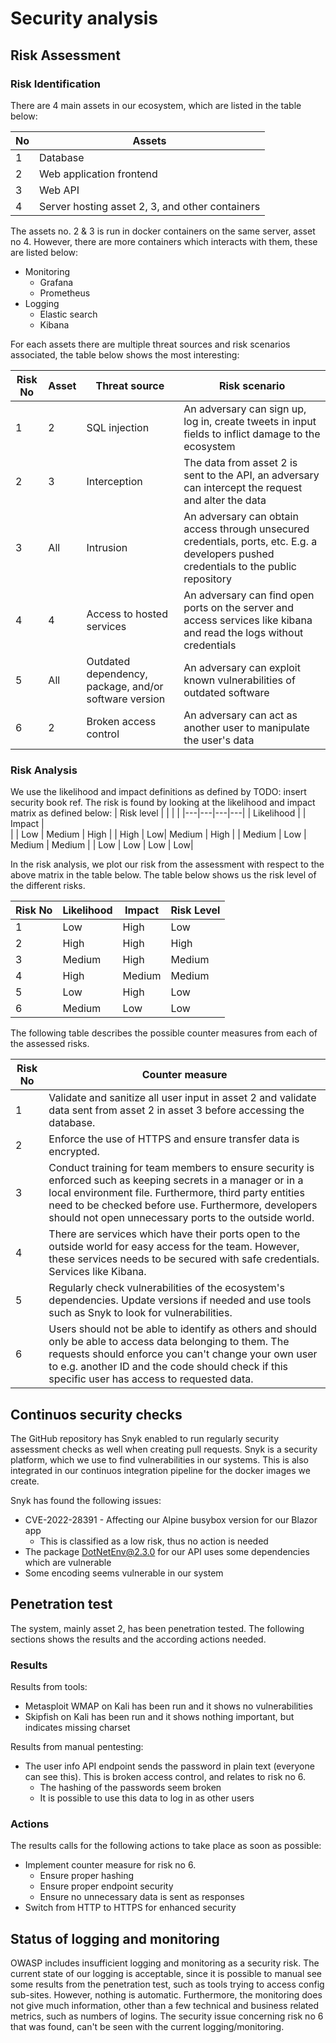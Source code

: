 # Security analysis

## Risk Assessment

### Risk Identification

There are 4 main assets in our ecosystem, which are listed in the table below:

| No  | Assets                                          |
| --- | ----------------------------------------------- |
| 1   | Database                                        |
| 2   | Web application frontend                        |
| 3   | Web API                                         |
| 4   | Server hosting asset 2, 3, and other containers |

The assets no. 2 & 3 is run in docker containers on the same server, asset no 4. However, there are more containers which interacts with them, these are listed below:

- Monitoring
  - Grafana
  - Prometheus
- Logging
  - Elastic search
  - Kibana

For each assets there are multiple threat sources and risk scenarios associated, the table below shows the most interesting:

| Risk No | Asset | Threat source                                         | Risk scenario                                                                                                                           |
| ------- | ----- | ----------------------------------------------------- | --------------------------------------------------------------------------------------------------------------------------------------- |
| 1       | 2     | SQL injection                                         | An adversary can sign up, log in, create tweets in input fields to inflict damage to the ecosystem                                      |
| 2       | 3     | Interception                                          | The data from asset 2 is sent to the API, an adversary can intercept the request and alter the data                                     |
| 3       | All   | Intrusion                                             | An adversary can obtain access through unsecured credentials, ports, etc. E.g. a developers pushed credentials to the public repository |
| 4       | 4     | Access to hosted services                             | An adversary can find open ports on the server and access services like kibana and read the logs without credentials                    |
| 5       | All   | Outdated dependency, package, and/or software version | An adversary can exploit known vulnerabilities of outdated software                                                                     |
| 6       | 2     | Broken access control                                 | An adversary can act as another user to manipulate the user's data                                                                      |

### Risk Analysis

We use the likelihood and impact definitions as defined by TODO: insert security book ref. The risk is found by looking at the likelihood and impact matrix as defined below:
| Risk level | | | |
|---|---|---|---|
| Likelihood | | Impact |  
| | Low | Medium | High |
| High | Low| Medium | High |
| Medium | Low | Medium | Medium |
| Low | Low | Low | Low|

In the risk analysis, we plot our risk from the assessment with respect to the above matrix in the table below. The table below shows us the risk level of the different risks.

| Risk No | Likelihood | Impact | Risk Level |
| ------- | ---------- | ------ | ---------- |
| 1       | Low        | High   | Low        |
| 2       | High       | High   | High       |
| 3       | Medium     | High   | Medium     |
| 4       | High       | Medium | Medium     |
| 5       | Low        | High   | Low        |
| 6       | Medium     | Low    | Low        |

The following table describes the possible counter measures from each of the assessed risks.

| Risk No | Counter measure                                                                                                                                                                                                                                                                        |
| ------- | -------------------------------------------------------------------------------------------------------------------------------------------------------------------------------------------------------------------------------------------------------------------------------------- |
| 1       | Validate and sanitize all user input in asset 2 and validate data sent from asset 2 in asset 3 before accessing the database.                                                                                                                                                          |
| 2       | Enforce the use of HTTPS and ensure transfer data is encrypted.                                                                                                                                                                                                                        |
| 3       | Conduct training for team members to ensure security is enforced such as keeping secrets in a manager or in a local environment file. Furthermore, third party entities need to be checked before use. Furthermore, developers should not open unnecessary ports to the outside world. |
| 4       | There are services which have their ports open to the outside world for easy access for the team. However, these services needs to be secured with safe credentials. Services like Kibana.                                                                                             |
| 5       | Regularly check vulnerabilities of the ecosystem's dependencies. Update versions if needed and use tools such as Snyk to look for vulnerabilities.                                                                                                                                     |
| 6       | Users should not be able to identify as others and should only be able to access data belonging to them. The requests should enforce you can't change your own user to e.g. another ID and the code should check if this specific user has access to requested data.                   |

## Continuos security checks

The GitHub repository has Snyk enabled to run regularly security assessment checks as well when creating pull requests. Snyk is a security platform, which we use to find vulnerabilities in our systems. This is also integrated in our continuos integration pipeline for the docker images we create.

Snyk has found the following issues:

- CVE-2022-28391 - Affecting our Alpine busybox version for our Blazor app
  - This is classified as a low risk, thus no action is needed
- The package DotNetEnv@2.3.0 for our API uses some dependencies which are vulnerable
- Some encoding seems vulnerable in our system

## Penetration test

The system, mainly asset 2, has been penetration tested. The following sections shows the results and the according actions needed.

### Results

Results from tools:

- Metasploit WMAP on Kali has been run and it shows no vulnerabilities
- Skipfish on Kali has been run and it shows nothing important, but indicates missing charset

Results from manual pentesting:

- The user info API endpoint sends the password in plain text (everyone can see this). This is broken access control, and relates to risk no 6.
  - The hashing of the passwords seem broken
  - It is possible to use this data to log in as other users

### Actions

The results calls for the following actions to take place as soon as possible:

- Implement counter measure for risk no 6.
  - Ensure proper hashing
  - Ensure proper endpoint security
  - Ensure no unnecessary data is sent as responses
- Switch from HTTP to HTTPS for enhanced security

## Status of logging and monitoring

OWASP includes insufficient logging and monitoring as a security risk. The current state of our logging is acceptable, since it is possible to manual see some results from the penetration test, such as tools trying to access config sub-sites. However, nothing is automatic. Furthermore, the monitoring does not give much information, other than a few technical and business related metrics, such as numbers of logins. The security issue concerning risk no 6 that was found, can't be seen with the current logging/monitoring.
